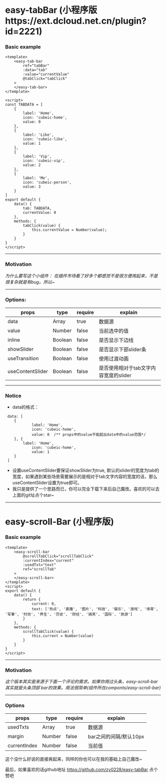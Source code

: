# easy-tabBar (小程序版https://ext.dcloud.net.cn/plugin?id=2221)
### Basic example
```
<template>
	<easy-tab-bar
		ref="tabBar"
		:data="tab"
		:value="currentValue"
		@tabClick="tabClick"
	>
	</easy-tab-bar>
</template>

<script>
const TABDATA = [
	{
		label: 'Home',
		icon: 'cubeic-home',
		value: 0
	},
	{
		label: 'Like',
		icon: 'cubeic-like',
		value: 1
	},
	{
		label: 'Vip',
		icon: 'cubeic-vip',
		value: 2
	},
	{
		label: 'Me',
		icon: 'cubeic-person',
		value: 3
	}
]
export default {
	data() {
		tab: TABDATA,
		currentValue: 0
	},
	methods: {
		tabClick(value) {
			this.currentValue = Number(value);
		}
	}
}
</script>
```
---
### Motivation
*为什么要写这个小组件： 在插件市场看了好多个都感觉不是很方便用起来，不是很复杂就是有bug。所以~*
___
### Options:
| props            | type    | require | explain                               |
| ---------------- | ------- | ------- | ------------------------------------- |
| data             | Array   | true    | 数据源                             |
| value            | Number  | false   | 当前选中的值                    |
| inline           | Boolean | false   | 是否显示下边线                 |
| showSlider       | Boolean | false   | 是否显示下部slider条           |
| useTransition    | Boolean | false   | 使用过渡动画                    |
| useContentSlider | Boolean | false   | 是否使用相对于tab文字内容宽度的slider |
---
### Notice
+ data的格式：
```
 data: [
    {
			label: 'Home',
			icon: 'cubeic-home',
			value: 0  /** props中的value不能超出data中的value范围*/
    }, {
    	label: 'Home',
			icon: 'cubeic-home',
			value: 1
    }
 ]
```
+ 设置useContentSlider要保证showSlider为true, 默认的slider的宽度为tab的宽度，如果遇到某些场景需要展示的是相对于tab文字内容的宽度的话，那么useContentSlider设置为true即可。
+ 我只是提供了一个思路而已，你可以完全下载下来后自己魔改。喜欢的可以去上面的git址点个star~
---

# easy-scroll-Bar (小程序版)
### Basic example
```
<template>
	<easy-scroll-bar
		@scrollTabClick="scrollTabClick"
		:currentIndex="current"
		:usedTxt="text"
		ref="scrollTab"
	>
	</easy-scroll-bar>
</template>
<script>
export default {
	data() {
		return {
			current: 0,
			text: ['热点', '直播', '图片', '科技', '娱乐', '游戏', '体育', '军事', '时尚', '养生', '历史', '财经', '搞笑', '国际', '旅游']
		}
	},
	methods: {
		scrollTabClick(value) {
			this.current = Number(value)
		}
	}
}
</script>
```
---
### Motivation
*这个版本其实是来源于下面一个评论的需求。如果你用过头条，easy-scroll-bar其实就是头条顶部 bar的效果。用法很简单(组件所在componts/easy-scroll-bar)*
___

### Options
| props        | type   | require | explain |
| ------------ | ------ | ------- | ------- |
| usedTxts     | Array  | true    | 数据源 |
| margin     | Number  | false    | bar之间的间隔/默认10px |
| currentIndex | Number | false   | 当前值 |

这个没什么好说的直接爽起来，同样的你也可以在我的基础上自己魔改~

最后，如果喜欢的话github地址 https://github.com/zy0228/easy-tabBar 点个赞吧
